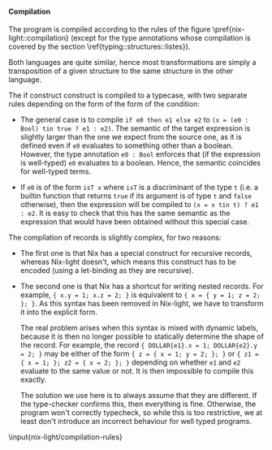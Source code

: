 #### Compilation

The program is compiled according to the rules of the
figure \pref{nix-light::compilation} (except for the type annotations whose
compilation is covered by the section \ref{typing::structures::listes}).

Both languages are quite similar, hence most transformations are simply a
transposition of a given structure to the same structure in the other language.

The if construct construct is compiled to a typecase, with two separate rules
depending on the form of the form of the condition:

- The general case is to compile `if e0 then e1 else e2` to `(x = (e0 : Bool)
  tin true ? e1 : e2)`.
  The semantic of the target expression is slightly larger than the one we
  expect from the source one, as it is defined even if `e0` evaluates to
  something other than a boolean. However, the type annotation `e0 : Bool`
  enforces that (if the expression is well-typed) `e0` evaluates to a boolean.
  Hence, the semantic coincides for well-typed terms.

- If `e0` is of the form `isT x` where `isT` is a discriminant of the type `t`
  (i.e. a builtin function that returns `true` if its argument is of type `t`
  and `false` otherwise), then the expression will be compiled to
  `(x = x tin t) ? e1 : e2`.
  It is easy to check that this has the same semantic as the expression that
  would have been obtained without this special case.

The compilation of records is slightly complex, for two reasons:

- The first one is that Nix has a special construct for recursive records,
  whereas Nix-light doesn't, which means this construct has to be encoded (using
  a let-binding as they are recursive).

- The second one is that Nix has a shortcut for writing nested records.
  For example, `{ x.y = 1; x.z = 2; }` is equivalent to
  `{ x = { y = 1; z = 2; }; }`.
  As this syntax has been removed in Nix-light, we have to transform it into
  the explicit form.

  The real problem arises when this syntax is mixed with dynamic labels,
  because it is then no longer possible to statically determine the shape of
  the record.
  For example, the record `{ DOLLAR{e1}.x = 1; DOLLAR{e2}.y = 2; }` may be
  either of the form `{ z = { x = 1; y = 2; }; }` or
  `{ z1 = { x = 1; }; z2 = { x = 2; }; }` depending on whether `e1` and `e2`
  evaluate to the same value or not.
  It is then impossible to compile this exactly.

  The solution we use here is to always assume that they are different.
  If the type-checker confirms this, then everything is fine.
  Otherwise, the program won't correctly typecheck, so while this is too
  restrictive, we at least don't introduce an incorrect behaviour for well
  typed programs.

\input{nix-light/compilation-rules}
